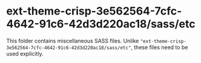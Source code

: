 # ext-theme-crisp-3e562564-7cfc-4642-91c6-42d3d220ac18/sass/etc

This folder contains miscellaneous SASS files. Unlike `"ext-theme-crisp-3e562564-7cfc-4642-91c6-42d3d220ac18/sass/etc"`, these files
need to be used explicitly.
